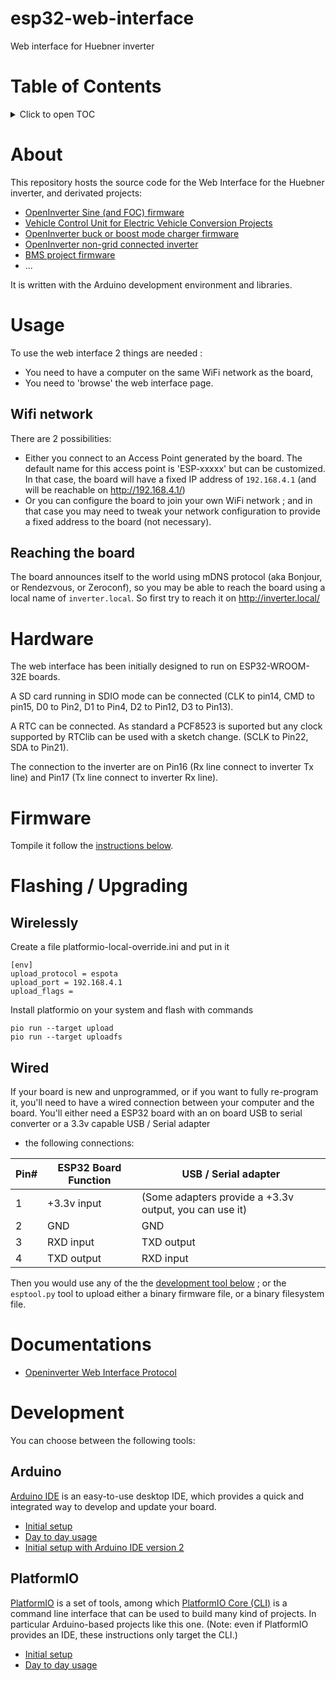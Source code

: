 esp32-web-interface
=====================
Web interface for Huebner inverter

# Table of Contents
<details>
 <summary>Click to open TOC</summary>
<!-- MarkdownTOC autolink="true" levels="1,2,3,4,5,6" bracket="round" style="unordered" indent="    " autoanchor="false" markdown_preview="github" -->

- [About](#about)
- [Usage](#usage)
    - [Wifi network](#wifi-network)
    - [Reaching the board](#reaching-the-board)
- [Hardware](#hardware)
- [Firmware](#firmware)
- [Flashing / Upgrading](#flashing--upgrading)
    - [Wirelessly](#wirelessly)
    - [Wired](#wired)
- [Documentations](#documentations)
- [Development](#development)
    - [Arduino](#arduino)
    - [PlatformIO](#platformio)

<!-- /MarkdownTOC -->
</details>

# About
This repository hosts the source code for the Web Interface for the Huebner inverter, and derivated projects:
* [OpenInverter Sine (and FOC) firmware](https://github.com/jsphuebner/stm32-sine)
* [Vehicle Control Unit for Electric Vehicle Conversion Projects](https://github.com/damienmaguire/Stm32-vcu)
* [OpenInverter buck or boost mode charger firmware](https://github.com/jsphuebner/stm32-charger)
* [OpenInverter non-grid connected inverter](https://github.com/jsphuebner/stm32-island)
* [BMS project firmware](https://github.com/jsphuebner/bms-software)
* ...

It is written with the Arduino development environment and libraries.

# Usage
To use the web interface 2 things are needed :
* You need to have a computer on the same WiFi network as the board,
* You need to 'browse' the web interface page.

## Wifi network
There are 2 possibilities:
* Either you connect to an Access Point generated by the board. The default name for this access point is 'ESP-xxxxx' but can be customized. In that case, the board will have a fixed IP address of `192.168.4.1` (and will be reachable on http://192.168.4.1/)
* Or you can configure the board to join your own WiFi network ; and in that case you may need to tweak your network configuration to provide a fixed address to the board (not necessary).

## Reaching the board
The board announces itself to the world using mDNS protocol (aka Bonjour, or Rendezvous, or Zeroconf), so you may be able to reach the board using a local name of `inverter.local`.
So first try to reach it on http://inverter.local/

# Hardware
The web interface has been initially designed to run on ESP32-WROOM-32E boards.

A SD card running in SDIO mode can be connected (CLK to pin14, CMD to pin15, D0 to Pin2, D1 to Pin4, D2 to Pin12, D3 to Pin13).

A RTC can be connected.  As standard a PCF8523 is suported but any clock supported by RTClib can be used with a sketch change. (SCLK to Pin22, SDA to Pin21). 

The connection to the inverter are on Pin16 (Rx line connect to inverter Tx line) and Pin17 (Tx line connect to inverter Rx line).

# Firmware
Tompile it follow the [instructions below](#development).

# Flashing / Upgrading
## Wirelessly
Create a file platformio-local-override.ini and put in it
```
[env]
upload_protocol = espota
upload_port = 192.168.4.1
upload_flags = 
```
Install platformio on your system and flash with commands
```
pio run --target upload
pio run --target uploadfs
```

## Wired
If your board is new and unprogrammed, or if you want to fully re-program it, you'll need to have a wired connection between your computer and the board.
You'll either need a ESP32 board with an on board USB to serial converter or a 3.3v capable USB / Serial adapter
* the following connections:  

Pin#  | ESP32 Board Function | USB / Serial adapter
----- | ---------------------- | --------------------
1     | +3.3v input            | (Some adapters provide a +3.3v output, you can use it)
2     | GND                    | GND
3     | RXD input              | TXD output
4     | TXD output             | RXD input

Then you would use any of the the [development tool below](#development) ; or the `esptool.py` tool to upload either a binary firmware file, or a binary filesystem file.

# Documentations
* [Openinverter Web Interface Protocol](PROTOCOL.md)

# Development
You can choose between the following tools:

## Arduino
[Arduino IDE](https://www.arduino.cc/en/software) is an easy-to-use desktop IDE, which provides a quick and integrated way to develop and update your board.
* [Initial setup](doc/ARDUINO_IDE_setup.md)
* [Day to day usage](doc/ARDUINO_IDE_usage.md)
* [Initial setup with Arduino IDE version 2](doc/arduino2_with_CAN_installation_notes.md)

## PlatformIO
[PlatformIO](https://platformio.org/) is a set of tools, among which [PlatformIO Core (CLI)](https://docs.platformio.org/en/latest/core/index.html) is a command line interface that can be used to build many kind of projects. In particular Arduino-based projects like this one.
(Note: even if PlatformIO provides an IDE, these instructions only target the CLI.)
* [Initial setup](doc/PLATFORMIO_setup.md)
* [Day to day usage](doc/PLATFORMIO_usage.md)
